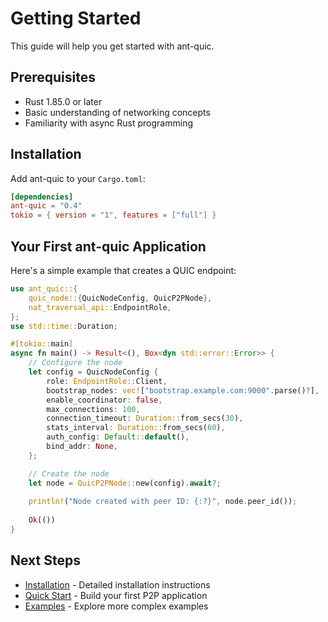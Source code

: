 # Getting Started

This guide will help you get started with ant-quic.

## Prerequisites

- Rust 1.85.0 or later
- Basic understanding of networking concepts
- Familiarity with async Rust programming

## Installation

Add ant-quic to your `Cargo.toml`:

```toml
[dependencies]
ant-quic = "0.4"
tokio = { version = "1", features = ["full"] }
```

## Your First ant-quic Application

Here's a simple example that creates a QUIC endpoint:

```rust
use ant_quic::{
    quic_node::{QuicNodeConfig, QuicP2PNode},
    nat_traversal_api::EndpointRole,
};
use std::time::Duration;

#[tokio::main]
async fn main() -> Result<(), Box<dyn std::error::Error>> {
    // Configure the node
    let config = QuicNodeConfig {
        role: EndpointRole::Client,
        bootstrap_nodes: vec!["bootstrap.example.com:9000".parse()?],
        enable_coordinator: false,
        max_connections: 100,
        connection_timeout: Duration::from_secs(30),
        stats_interval: Duration::from_secs(60),
        auth_config: Default::default(),
        bind_addr: None,
    };

    // Create the node
    let node = QuicP2PNode::new(config).await?;
    
    println!("Node created with peer ID: {:?}", node.peer_id());
    
    Ok(())
}
```

## Next Steps

- [Installation](./installation.md) - Detailed installation instructions
- [Quick Start](./quick-start.md) - Build your first P2P application
- [Examples](./examples.md) - Explore more complex examples
